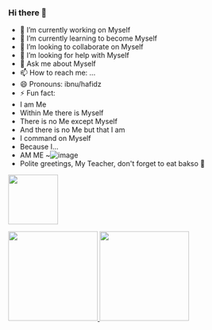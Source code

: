 ### Hi there 👋

- 🔭 I’m currently working on Myself
- 🌱 I’m currently learning to become Myself
- 👯 I’m looking to collaborate on Myself
- 🤔 I’m looking for help with Myself
- 💬 Ask me about Myself
- 📫 How to reach me: ...
- 😄 Pronouns: ibnu/hafidz
- ⚡ Fun fact:
- I am Me
- Within Me there is Myself
- There is no Me except Myself
- And there is no Me but that I am
- I command on Myself
- Because I...
- AM ME ~![image](https://github.com/Ibnucorp/Ibnucorp/assets/129638377/ed23080f-24d0-4597-9742-a91d198f810a)
- Polite greetings, My Teacher, don't forget to eat bakso 🍜

<img src="https://tenor.com/bz10t.gif" width="100" height="100"/>

<!--
**Ibnucorp/Ibnucorp** is a ✨ _special_ ✨ repository because its `README.md` (this file) appears on your GitHub profile.

Here are some ideas to get you started:


-->

<p align="left">
<a href="https://github.com/Ibnucorp">
  <img height="180em" src="https://github-readme-stats-eight-theta.vercel.app/api?username=Ibnucorp&show_icons=true&theme=algolia&include_all_commits=true&count_private=true"/>
  <img height="180em" src="https://github-readme-stats-eight-theta.vercel.app/api/top-langs/?username=Ibnucorp&layout=compact&langs_count=8&theme=algolia"/>
</a>
</p>
